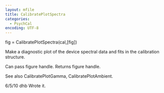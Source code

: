 ```yaml
---
layout: mfile
title: CalibratePlotSpectra
categories:
  - PsychCal
encoding: UTF-8
---
```


fig = CalibratePlotSpectra(cal,[fig])

Make a diagnostic plot of the device spectral data and fits in the
calibration structure.

Can pass figure handle. Returns figure handle.

See also CalibratePlotGamma, CalibratePlotAmbient.

6/5/10  dhb  Wrote it.